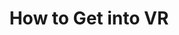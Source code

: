 ---
layout: redirect
title:  "How to Get into VR"
excerpt: "[YC blog] The process of building a beautiful experience requires the work of not only engineers, but artists... designers, and storytellers as well (game developers will understand this)."
redirect_to: https://blog.ycombinator.com/how-to-get-into-vr/
---